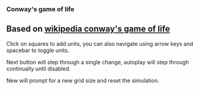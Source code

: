 ### Conway's game of life

## Based on [wikipedia conway's game of life](https://en.wikipedia.org/wiki/Conway%27s_Game_of_Life)

Click on squares to add units, you can also navigate using arrow keys and spacebar to toggle units.

Next button will step through a single change, autoplay will step through continually until disabled.

New will prompt for a new grid size and reset the simulation.
